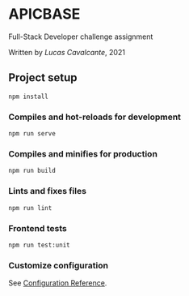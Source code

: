 # APICBASE 
Full-Stack Developer challenge assignment

Written by *Lucas Cavalcante*, 2021

## Project setup
```
npm install
```

### Compiles and hot-reloads for development
```
npm run serve
```

### Compiles and minifies for production
```
npm run build
```

### Lints and fixes files
```
npm run lint
```

### Frontend tests
```
npm run test:unit
```

### Customize configuration
See [Configuration Reference](https://cli.vuejs.org/config/).